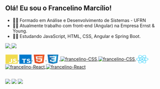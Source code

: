 ## Olá! Eu sou o Francelino Marcílio!
- 🧑‍🎓 Formado em Análise e Desenvolvimento de Sistemas - UFRN 
- 👨‍💻 Atualmente trabalho com front-end (Angular) na Empresa Ernst & Young.
- 🧑‍🎓 Estudando JavaScript, HTML, CSS, Angular e Spring Boot.

<div>
  <a href="https://github.com/francelinom">
  <img height="180em" src="https://github-readme-stats.vercel.app/api?username=francelinom&show_icons=true&theme=dracula&include_all_commits=true&count_private=true"/>
  <img height="180em" src="https://github-readme-stats.vercel.app/api/top-langs/?username=francelinom&layout=compact&langs_count=7&theme=dracula"/>
</div>
  
  <div style="display: inline_block"><br>
  <img align="center" alt="francelino-Js" height="30" width="40" src="https://raw.githubusercontent.com/devicons/devicon/master/icons/javascript/javascript-plain.svg">
  <img align="center" alt="francelino-Ts" height="30" width="40" src="https://raw.githubusercontent.com/devicons/devicon/master/icons/typescript/typescript-plain.svg">
  <img align="center" alt="francelino-HTML" height="30" width="40" src="https://raw.githubusercontent.com/devicons/devicon/master/icons/html5/html5-original.svg">
  <img align="center" alt="francelino-CSS" height="30" width="40" src="https://raw.githubusercontent.com/devicons/devicon/master/icons/css3/css3-original.svg">
  <img align="center" alt="francelino-CSS" height="30" width="40" src="https://cdn.jsdelivr.net/gh/devicons/devicon/icons/vuejs/vuejs-original.svg" />
  <img align="center" alt="francelino-CSS" height="30" width="40" src="https://cdn.jsdelivr.net/gh/devicons/devicon/icons/angularjs/angularjs-original.svg" />
  <img align="center" alt="francelino-React" height="30" width="40" src="https://raw.githubusercontent.com/devicons/devicon/master/icons/react/react-original.svg">
  <img align="center" alt="francelino-React" height="30" width="40" src="https://cdn.jsdelivr.net/gh/devicons/devicon/icons/java/java-original.svg" />
  <img align="center" alt="francelino-React" height="30" width="40" src="https://cdn.jsdelivr.net/gh/devicons/devicon/icons/spring/spring-original.svg" />
</div>
  
   ##
 
<div> 
  <a href="https://www.instagram.com/marcilio_silva77/" target="_blank"><img src="https://img.shields.io/badge/-Instagram-%23E4405F?style=for-the-badge&logo=instagram&logoColor=white" target="_blank"></a>
  <a href = "mailto:fmarcilio1989@gmail.com"><img src="https://img.shields.io/badge/-Gmail-%23333?style=for-the-badge&logo=gmail&logoColor=white" target="_blank"></a>
  <a href="https://www.linkedin.com/in/francelino-marcilio-da-silva-4a3a48102/" target="_blank"><img src="https://img.shields.io/badge/-LinkedIn-%230077B5?style=for-the-badge&logo=linkedin&logoColor=white" target="_blank"></a> 
</div>
